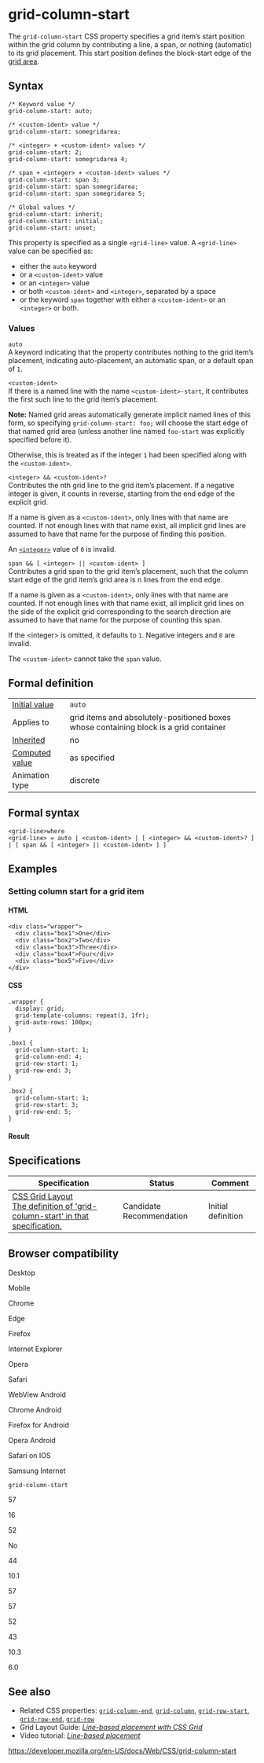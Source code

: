 # grid-column-start

The `grid-column-start` CSS property specifies a grid item’s start position within the grid column by contributing a line, a span, or nothing (automatic) to its grid placement. This start position defines the block-start edge of the [grid area](https://developer.mozilla.org/en-US/docs/Glossary/Grid_Areas).

## Syntax

    /* Keyword value */
    grid-column-start: auto;

    /* <custom-ident> value */
    grid-column-start: somegridarea;

    /* <integer> + <custom-ident> values */
    grid-column-start: 2;
    grid-column-start: somegridarea 4;

    /* span + <integer> + <custom-ident> values */
    grid-column-start: span 3;
    grid-column-start: span somegridarea;
    grid-column-start: span somegridarea 5;

    /* Global values */
    grid-column-start: inherit;
    grid-column-start: initial;
    grid-column-start: unset;

This property is specified as a single `<grid-line>` value. A `<grid-line>` value can be specified as:

- either the `auto` keyword
- or a `<custom-ident>` value
- or an `<integer>` value
- or both `<custom-ident>` and `<integer>`, separated by a space
- or the keyword `span` together with either a `<custom-ident>` or an `<integer>` or both.

### Values

`auto`  
A keyword indicating that the property contributes nothing to the grid item’s placement, indicating auto-placement, an automatic span, or a default span of `1`.

`<custom-ident>`  
If there is a named line with the name `<custom-ident>-start`, it contributes the first such line to the grid item’s placement.

**Note:** Named grid areas automatically generate implicit named lines of this form, so specifying `grid-column-start: foo;` will choose the start edge of that named grid area (unless another line named `foo-start` was explicitly specified before it).

Otherwise, this is treated as if the integer `1` had been specified along with the `<custom-ident>`.

`<integer> && <custom-ident>?`  
Contributes the nth grid line to the grid item’s placement. If a negative integer is given, it counts in reverse, starting from the end edge of the explicit grid.

If a name is given as a `<custom-ident>`, only lines with that name are counted. If not enough lines with that name exist, all implicit grid lines are assumed to have that name for the purpose of finding this position.

An [`<integer>`](integer) value of `0` is invalid.

`span && [ <integer> || <custom-ident> ]`  
Contributes a grid span to the grid item’s placement, such that the column start edge of the grid item’s grid area is n lines from the end edge.

If a name is given as a `<custom-ident>`, only lines with that name are counted. If not enough lines with that name exist, all implicit grid lines on the side of the explicit grid corresponding to the search direction are assumed to have that name for the purpose of counting this span.

If the &lt;integer&gt; is omitted, it defaults to `1`. Negative integers and `0` are invalid.

The `<custom-ident>` cannot take the `span` value.

## Formal definition

<table><tbody><tr class="odd"><td><a href="initial_value">Initial value</a></td><td><code>auto</code></td></tr><tr class="even"><td>Applies to</td><td>grid items and absolutely-positioned boxes whose containing block is a grid container</td></tr><tr class="odd"><td><a href="inheritance">Inherited</a></td><td>no</td></tr><tr class="even"><td><a href="computed_value">Computed value</a></td><td>as specified</td></tr><tr class="odd"><td>Animation type</td><td>discrete</td></tr></tbody></table>

## Formal syntax

    <grid-line>where
    <grid-line> = auto | <custom-ident> | [ <integer> && <custom-ident>? ] | [ span && [ <integer> || <custom-ident> ] ]

## Examples

### <span class="highlight-span">Setting column start for a grid item</span>

#### HTML

    <div class="wrapper">
      <div class="box1">One</div>
      <div class="box2">Two</div>
      <div class="box3">Three</div>
      <div class="box4">Four</div>
      <div class="box5">Five</div>
    </div>

#### CSS

    .wrapper {
      display: grid;
      grid-template-columns: repeat(3, 1fr);
      grid-auto-rows: 100px;
    }

    .box1 {
      grid-column-start: 1;
      grid-column-end: 4;
      grid-row-start: 1;
      grid-row-end: 3;
    }

    .box2 {
      grid-column-start: 1;
      grid-row-start: 3;
      grid-row-end: 5;
    }

#### Result

## Specifications

<table><thead><tr class="header"><th>Specification</th><th>Status</th><th>Comment</th></tr></thead><tbody><tr class="odd"><td><a href="https://drafts.csswg.org/css-grid/#propdef-grid-column-start">CSS Grid Layout<br />
<span class="small">The definition of 'grid-column-start' in that specification.</span></a></td><td><span class="spec-cr">Candidate Recommendation</span></td><td>Initial definition</td></tr></tbody></table>

## Browser compatibility

Desktop

Mobile

Chrome

Edge

Firefox

Internet Explorer

Opera

Safari

WebView Android

Chrome Android

Firefox for Android

Opera Android

Safari on IOS

Samsung Internet

`grid-column-start`

57

16

52

No

44

10.1

57

57

52

43

10.3

6.0

## See also

- Related CSS properties: [`grid-column-end`](grid-column-end), [`grid-column`](grid-column), [`grid-row-start`](grid-row-start), [`grid-row-end`](grid-row-end), [`grid-row`](grid-row)
- Grid Layout Guide: _[Line-based placement with CSS Grid](css_grid_layout/line-based_placement_with_css_grid)_
- Video tutorial: _[Line-based placement](https://gridbyexample.com/video/series-line-based-placement/)_

<a href="https://developer.mozilla.org/en-US/docs/Web/CSS/grid-column-start" class="_attribution-link">https://developer.mozilla.org/en-US/docs/Web/CSS/grid-column-start</a>
